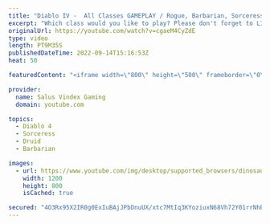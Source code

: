 ```yaml
---
title: "Diablo IV -  All Classes GAMEPLAY / Rogue, Barbarian, Sorceress, Druid, Necromancer, BOSS, PVP"
excerpt: "Which class would you like to play? Please don't forget to LIKE & SUBSCRIBE! You can also COMMENT & ↪ SHARE!"
originalUrl: https://youtube.com/watch?v=cgaeM4CyZdE
type: video
length: PT9M35S
publishedDateTime: 2022-09-14T15:16:53Z
heat: 50

featuredContent: "<iframe width=\"800\" height=\"500\" frameborder=\"0\" src=\"https://www.youtube.com/embed/cgaeM4CyZdE\" allow=\"accelerometer; autoplay; encrypted-media; gyroscope; picture-in-picture\" allowfullscreen></iframe>"

provider:
  name: Salus Vindex Gaming
  domain: youtube.com

topics:
  - Diablo 4
  - Sorceress
  - Druid
  - Barbarian

images:
  - url: https://www.youtube.com/img/desktop/supported_browsers/dinosaur.png
    width: 1200
    height: 800
    isCached: true

secured: "4O3Rx95X2IR0g0ExIuBAjJPbDnuUX/xtc7MtIq3KYoziuxN68Vh72Y01rrNhB9AKs0yhBvUg/xLO9XT6jdLpl5QjrAAqe4P+SEJitYzu3mDIVizV4ShGdhFuPiw43cNu0/WQBf+wxJvmC/jNm6H+BsEplzEY9H9A9OS+Rea2z7Et1DqYBKx+7atQXSAvAy43eRIoo7By7jBjccA927gG5uqso/Xi7axE1vsoJ6CQ0zBuz+Zn+f5PgoYQ6e0xmDisq9OpK5YigLKdKXsWY8euYAl+nXUmR95tmh14Z6ABDBDuIBVk5IyCE/eHeRS/DQrvF6ZfUy7Pu3Bq2d96BGzjHvhjGSrYsrXwFstaGfIUdOPgee4Cd04+YFAU+jOXn/l3SVEe0VXJazUZk03oetebh5QF0Xi/lMr1vIwkUzHbkic=;0zLql1sCjRW5oWn1fG2EzA=="
---
```


